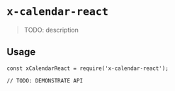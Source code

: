 # `x-calendar-react`

> TODO: description

## Usage

```
const xCalendarReact = require('x-calendar-react');

// TODO: DEMONSTRATE API
```
